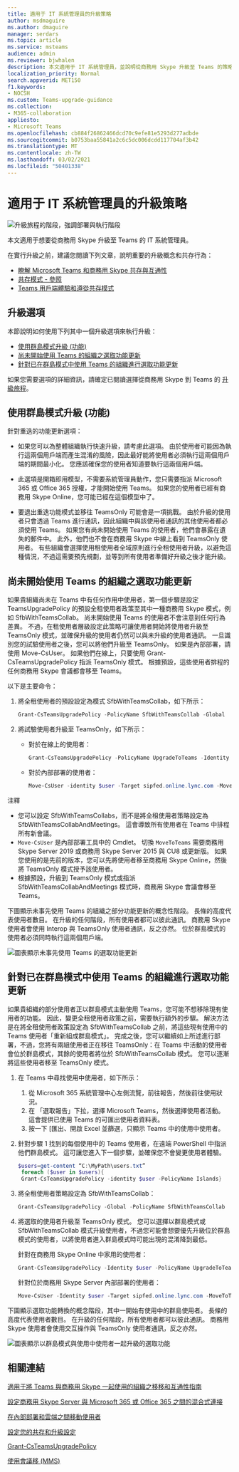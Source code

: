 ```yaml
---
title: 適用于 IT 系統管理員的升級策略
author: msdmaguire
ms.author: dmaguire
manager: serdars
ms.topic: article
ms.service: msteams
audience: admin
ms.reviewer: bjwhalen
description: 本文適用于 IT 系統管理員，並說明從商務用 Skype 升級至 Teams 的策略
localization_priority: Normal
search.appverid: MET150
f1.keywords:
- NOCSH
ms.custom: Teams-upgrade-guidance
ms.collection:
- M365-collaboration
appliesto:
- Microsoft Teams
ms.openlocfilehash: cb884f26862466dcd70c9efe81e5293d277adbde
ms.sourcegitcommit: b0753baa55841a2c6c5dc006dcdd117704af3b42
ms.translationtype: MT
ms.contentlocale: zh-TW
ms.lasthandoff: 03/02/2021
ms.locfileid: "50401338"
---
```

# <a name="upgrade-strategies-for-it-administrators"></a>適用于 IT 系統管理員的升級策略

![升級旅程的階段，強調部署與執行階段](media/upgrade-banner-deployment.png "升級旅程的階段，強調部署與執行階段")

本文適用于想要從商務用 Skype 升級至 Teams 的 IT 系統管理員。

在實行升級之前，建議您閱讀下列文章，說明重要的升級概念和共存行為：

- [瞭解 Microsoft Teams 和商務用 Skype 共存與互通性](teams-and-skypeforbusiness-coexistence-and-interoperability.md)
- [共存模式 - 參照](migration-interop-guidance-for-teams-with-skype.md)
- [Teams 用戶端體驗和遵從共存模式](teams-client-experience-and-conformance-to-coexistence-modes.md)

## <a name="upgrade-options"></a>升級選項

本節說明如何使用下列其中一個升級選項來執行升級：

- [使用群島模式升級 (功能) ](#overlapping-capabilities-upgrade-using-islands-mode)
- [尚未開始使用 Teams 的組織之選取功能更新](#a-select-capabilities-upgrade-for-an-organization-that-has-not-yet-started-using-teams)
- [針對已在群島模式中使用 Teams 的組織進行選取功能更新](#a-select-capabilities-upgrade-for-an-organization-that-is-already-using-teams-in-islands-mode)

如果您需要選項的詳細資訊，請確定已閱讀選擇從商務用 Skype 到 Teams 的 [升級旅程](upgrade-and-coexistence-of-skypeforbusiness-and-teams.md)。

## <a name="overlapping-capabilities-upgrade-using-islands-mode"></a>使用群島模式升級 (功能) 

針對重迭的功能更新選項：

- 如果您可以為整體組織執行快速升級，請考慮此選項。  由於使用者可能因為執行這兩個用戶端而產生混淆的風險，因此最好能將使用者必須執行這兩個用戶端的期間最小化。 您應該確保您的使用者知道要執行這兩個用戶端。

- 此選項是開箱即用模型，不需要系統管理員動作，您只需要指派 Microsoft 365 或 Office 365 授權，才能開始使用 Teams。 如果您的使用者已經有商務用 Skype Online，您可能已經在這個模型中了。

- 要退出重迭功能模式並移往 TeamsOnly 可能會是一項挑戰。 由於升級的使用者只會透過 Teams 進行通訊，因此組織中與該使用者通訊的其他使用者都必須使用 Teams。  如果您有尚未開始使用 Teams 的使用者，他們會暴露在遺失的郵件中。 此外，他們也不會在商務用 Skype 中線上看到 TeamsOnly 使用者。 有些組織會選擇使用租使用者全域原則進行全租使用者升級，以避免這種情況，不過這需要預先規劃，並等到所有使用者準備好升級之後才能升級。


## <a name="a-select-capabilities-upgrade-for-an-organization-that-has-not-yet-started-using-teams"></a>尚未開始使用 Teams 的組織之選取功能更新

如果貴組織尚未在 Teams 中有任何作用中使用者，第一個步驟是設定 TeamsUpgradePolicy 的預設全租使用者政策至其中一種商務用 Skype 模式，例如 SfbWithTeamsCollab。  尚未開始使用 Teams 的使用者不會注意到任何行為差異。 不過，在租使用者層級設定此策略可讓使用者開始將使用者升級至 TeamsOnly 模式，並確保升級的使用者仍然可以與未升級的使用者通訊。  一旦識別您的試驗使用者之後，您可以將他們升級至 TeamsOnly。  如果是內部部署，請使用 Move-CsUser。 如果他們在線上，只要使用 Grant-CsTeamsUpgradePolicy 指派 TeamsOnly 模式。 根據預設，這些使用者排程的任何商務用 Skype 會議都會移至 Teams。

以下是主要命令：

1. 將全租使用者的預設設定為模式 SfbWithTeamsCollab，如下所示：

   ```PowerShell
   Grant-CsTeamsUpgradePolicy -PolicyName SfbWithTeamsCollab -Global
   ```

2. 將試驗使用者升級至 TeamsOnly，如下所示：

   - 對於在線上的使用者：

     ```PowerShell
     Grant-CsTeamsUpgradePolicy -PolicyName UpgradeToTeams -Identity $username 
     ```

   - 對於內部部署的使用者：

     ```PowerShell
     Move-CsUser -identity $user -Target sipfed.online.lync.com -MoveToTeams -credential $cred 
     ```

注釋
 
- 您可以設定 SfbWithTeamsCollabs，而不是將全租使用者策略設定為 SfbWithTeamsCollabAndMeetings。 這會導致所有使用者在 Teams 中排程所有新會議。
- `Move-CsUser` 是內部部署工具中的 Cmdlet。 切換 `MoveToTeams` 需要商務用 Skype Server 2019 或商務用 Skype Server 2015 與 CU8 或更新版。 如果您使用的是先前的版本，您可以先將使用者移至商務用 Skype Online，然後將 TeamsOnly 模式授予該使用者。
- 根據預設，升級到 TeamsOnly 模式或指派 SfbWithTeamsCollabAndMeetings 模式時，商務用 Skype 會議會移至 Teams。  

下圖顯示未事先使用 Teams 的組織之部分功能更新的概念性階段。 長條的高度代表使用者數目。 在升級的任何階段，所有使用者都可以彼此通訊。  商務用 Skype 使用者會使用 Interop 與 TeamsOnly 使用者通訊，反之亦然。 位於群島模式的使用者必須同時執行這兩個用戶端。

![圖表顯示未事先使用 Teams 的選取功能更新](media/teams-upgrade-1.png)


## <a name="a-select-capabilities-upgrade-for-an-organization-that-is-already-using-teams-in-islands-mode"></a>針對已在群島模式中使用 Teams 的組織進行選取功能更新

如果貴組織的部分使用者正以群島模式主動使用 Teams，您可能不想移除現有使用者的功能。 因此，變更全租使用者政策之前，需要執行額外的步驟。 解決方法是在將全租使用者政策設定為 SfbWithTeamsCollab 之前，將這些現有使用中的 Teams 使用者「重新組成群島模式」。  完成之後，您可以繼續如上所述進行部署，不過，您將有兩組使用者正在移往 TeamsOnly：在 Teams 中活動的使用者會位於群島模式，其餘的使用者將位於 SfbWithTeamsCollab 模式。 您可以逐漸將這些使用者移至 TeamsOnly 模式。

1. 在 Teams 中尋找使用中使用者，如下所示：

   1. 從 Microsoft 365 系統管理中心左側流覽，前往報告，然後前往使用狀況。 
   2. 在 「選取報告」下拉，選擇 Microsoft Teams，然後選擇使用者活動。 這會提供已使用 Teams 的可匯出使用者資料表。 
   3. 按一下 [匯出、開啟 Excel 並篩選，只顯示 Teams 中的使用中使用者。

2. 針對步驟 1 找到的每個使用中的 Teams 使用者，在遠端 PowerShell 中指派他們群島模式。 這可讓您進入下一個步驟，並確保您不會變更使用者體驗。  

   ```PowerShell
   $users=get-content “C:\MyPath\users.txt” 
    foreach ($user in $users){ 
    Grant-CsTeamsUpgradePolicy -identity $user -PolicyName Islands} 
   ```

3. 將全租使用者策略設定為 SfbWithTeamsCollab：

   ```PowerShell
   Grant-CsTeamsUpgradePolicy -Global -PolicyName SfbWithTeamsCollab 
   ```

4. 將選取的使用者升級至 TeamsOnly 模式。 您可以選擇以群島模式或 SfbWithTeamsCollab 模式升級使用者，不過您可能會想要優先升級位於群島模式的使用者，以將使用者進入群島模式時可能出現的混淆降到最低。   

   針對在商務用 Skype Online 中家用的使用者：  

   ```PowerShell
   Grant-CsTeamsUpgradePolicy -Identity $user -PolicyName UpgradeToTeams 
   ```

   針對位於商務用 Skype Server 內部部署的使用者：  

   ```PowerShell
   Move-CsUser -Identity $user -Target sipfed.online.lync.com -MoveToTeams -credential $cred 
   ```

下圖顯示選取功能轉換的概念階段，其中一開始有使用中的群島使用者。 長條的高度代表使用者數目。 在升級的任何階段，所有使用者都可以彼此通訊。  商務用 Skype 使用者會使用交互操作與 TeamsOnly 使用者通訊，反之亦然。 


![圖表顯示以群島模式與使用中使用者一起升級的選取功能](media/teams-upgrade-2.png)

   



## <a name="related-links"></a>相關連結

[適用于將 Teams 與商務用 Skype 一起使用的組織之移移和互通性指南](migration-interop-guidance-for-teams-with-skype.md) 

[設定商務用 Skype Server 與 Microsoft 365 或 Office 365 之間的混合式連接](https://docs.microsoft.com/SkypeForBusiness/hybrid/configure-hybrid-connectivity)

[在內部部署和雲端之間移動使用者](https://docs.microsoft.com/SkypeForBusiness/hybrid/move-users-between-on-premises-and-cloud)

[設定您的共存和升級設定](setting-your-coexistence-and-upgrade-settings.md)

[Grant-CsTeamsUpgradePolicy](https://docs.microsoft.com/powershell/module/skype/grant-csteamsupgradepolicy?view=skype-ps)

[使用會議移 (MMS) ](https://docs.microsoft.com/skypeforbusiness/audio-conferencing-in-office-365/setting-up-the-meeting-migration-service-mms)

